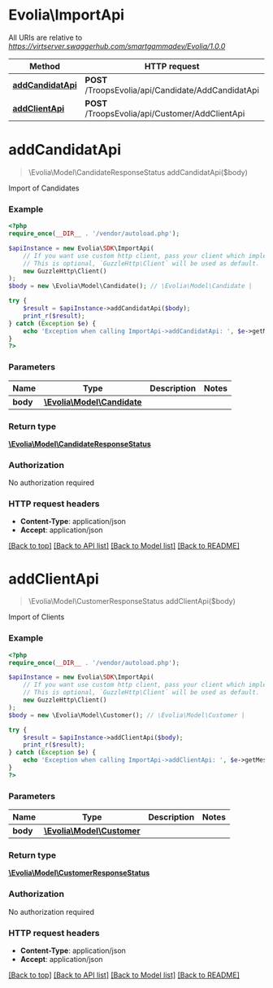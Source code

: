 # Evolia\ImportApi

All URIs are relative to *https://virtserver.swaggerhub.com/smartgammadev/Evolia/1.0.0*

Method | HTTP request | Description
------------- | ------------- | -------------
[**addCandidatApi**](ImportApi.md#addCandidatApi) | **POST** /TroopsEvolia/api/Candidate/AddCandidatApi | 
[**addClientApi**](ImportApi.md#addClientApi) | **POST** /TroopsEvolia/api/Customer/AddClientApi | 

# **addCandidatApi**
> \Evolia\Model\CandidateResponseStatus addCandidatApi($body)



Import of Candidates

### Example
```php
<?php
require_once(__DIR__ . '/vendor/autoload.php');

$apiInstance = new Evolia\SDK\ImportApi(
    // If you want use custom http client, pass your client which implements `GuzzleHttp\ClientInterface`.
    // This is optional, `GuzzleHttp\Client` will be used as default.
    new GuzzleHttp\Client()
);
$body = new \Evolia\Model\Candidate(); // \Evolia\Model\Candidate | 

try {
    $result = $apiInstance->addCandidatApi($body);
    print_r($result);
} catch (Exception $e) {
    echo 'Exception when calling ImportApi->addCandidatApi: ', $e->getMessage(), PHP_EOL;
}
?>
```

### Parameters

Name | Type | Description  | Notes
------------- | ------------- | ------------- | -------------
 **body** | [**\Evolia\Model\Candidate**](../Model/Candidate.md)|  |

### Return type

[**\Evolia\Model\CandidateResponseStatus**](../Model/CandidateResponseStatus.md)

### Authorization

No authorization required

### HTTP request headers

 - **Content-Type**: application/json
 - **Accept**: application/json

[[Back to top]](#) [[Back to API list]](../../README.md#documentation-for-api-endpoints) [[Back to Model list]](../../README.md#documentation-for-models) [[Back to README]](../../README.md)

# **addClientApi**
> \Evolia\Model\CustomerResponseStatus addClientApi($body)



Import of Clients

### Example
```php
<?php
require_once(__DIR__ . '/vendor/autoload.php');

$apiInstance = new Evolia\SDK\ImportApi(
    // If you want use custom http client, pass your client which implements `GuzzleHttp\ClientInterface`.
    // This is optional, `GuzzleHttp\Client` will be used as default.
    new GuzzleHttp\Client()
);
$body = new \Evolia\Model\Customer(); // \Evolia\Model\Customer | 

try {
    $result = $apiInstance->addClientApi($body);
    print_r($result);
} catch (Exception $e) {
    echo 'Exception when calling ImportApi->addClientApi: ', $e->getMessage(), PHP_EOL;
}
?>
```

### Parameters

Name | Type | Description  | Notes
------------- | ------------- | ------------- | -------------
 **body** | [**\Evolia\Model\Customer**](../Model/Customer.md)|  |

### Return type

[**\Evolia\Model\CustomerResponseStatus**](../Model/CustomerResponseStatus.md)

### Authorization

No authorization required

### HTTP request headers

 - **Content-Type**: application/json
 - **Accept**: application/json

[[Back to top]](#) [[Back to API list]](../../README.md#documentation-for-api-endpoints) [[Back to Model list]](../../README.md#documentation-for-models) [[Back to README]](../../README.md)

